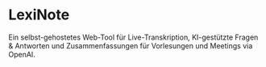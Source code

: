 # LexiNote
Ein selbst-gehostetes Web-Tool für Live-Transkription, KI-gestützte Fragen &amp; Antworten und Zusammenfassungen für Vorlesungen und Meetings via OpenAI.
